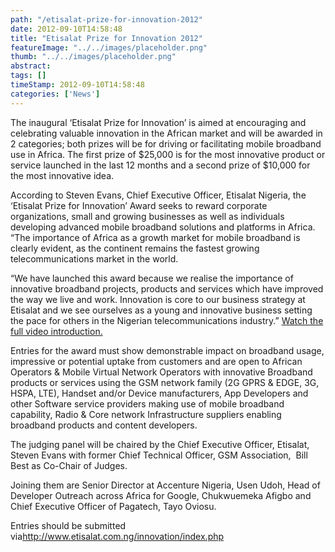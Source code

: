 ```yaml
---
path: "/etisalat-prize-for-innovation-2012" 
date: 2012-09-10T14:58:48 
title: "Etisalat Prize for Innovation 2012" 
featureImage: "../../images/placeholder.png" 
thumb: "../../images/placeholder.png" 
abstract:  
tags: [] 
timeStamp: 2012-09-10T14:58:48 
categories: ['News'] 
---
```


<p>The inaugural ‘Etisalat Prize for Innovation’ is aimed at encouraging and celebrating valuable innovation in the African market and will be awarded in 2 categories; both prizes will be for driving or facilitating mobile broadband use in Africa. The first prize of $25,000 is for the most innovative product or service launched in the last 12 months and a second prize of $10,000 for the most innovative idea.</p>
<p>According to Steven Evans, Chief Executive Officer, Etisalat Nigeria, the ‘Etisalat Prize for Innovation’ Award seeks to reward corporate organizations, small and growing businesses as well as individuals developing advanced mobile broadband solutions and platforms in Africa. “The importance of Africa as a growth market for mobile broadband is clearly evident, as the continent remains the fastest growing telecommunications market in the world.</p>
<p>“We have launched this award because we realise the importance of innovative broadband projects, products and services which have improved the way we live and work. Innovation is core to our business strategy at Etisalat and we see ourselves as a young and innovative business setting the pace for others in the Nigerian telecommunications industry.” <a href="http://www.youtube.com/watch?v=-yHPaR9xUJI">Watch the full video introduction.</a></p>
<p>Entries for the award must show demonstrable impact on broadband usage, impressive or potential uptake from customers and are open to African Operators &amp; Mobile Virtual Network Operators with innovative Broadband products or services using the GSM network family (2G GPRS &amp; EDGE, 3G, HSPA, LTE), Handset and/or Device manufacturers, App Developers and other Software service providers making use of mobile broadband capability, Radio &amp; Core network Infrastructure suppliers enabling broadband products and content developers.</p>
<p>The judging panel will be chaired by the Chief Executive Officer, Etisalat, Steven Evans with former Chief Technical Officer, GSM Association,  Bill Best as Co-Chair of Judges.</p>
<p>Joining them are Senior Director at Accenture Nigeria, Usen Udoh, Head of Developer Outreach across Africa for Google, Chukwuemeka Afigbo and Chief Executive Officer of Pagatech, Tayo Oviosu.</p>
<p>Entries should be submitted via<a href="http://www.etisalat.com.ng/innovation/index.php">http://www.etisalat.com.ng/innovation/index.php</a></p>
